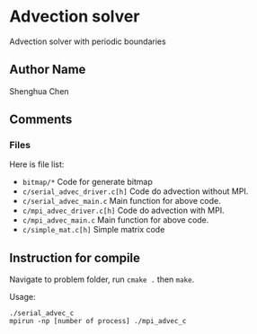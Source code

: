 # Advection solver

Advection solver with periodic boundaries

## Author Name
Shenghua Chen

## Comments

### Files
Here is file list:
- ``bitmap/*`` Code for generate bitmap
- ``c/serial_advec_driver.c[h]`` Code do advection without MPI.
- ``c/serial_advec_main.c`` Main function for above code.
- ``c/mpi_advec_driver.c[h]`` Code do advection with MPI.
- ``c/mpi_advec_main.c`` Main function for above code.
- ``c/simple_mat.c[h]`` Simple matrix code

## Instruction for compile
Navigate to problem folder, run ``cmake .`` then ``make``.

Usage:
```
./serial_advec_c
mpirun -np [number of process] ./mpi_advec_c
```
